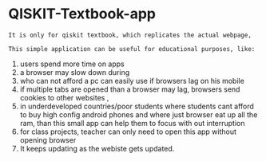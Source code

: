 # QISKIT-Textbook-app
    It is only for qiskit textbook, which replicates the actual webpage, 
    
    This simple application can be useful for educational purposes, like:

1. users spend more time on apps
2. a browser may slow down during
3. who can not afford a pc can easily use if browsers lag on his mobile
4. if multiple tabs are opened than a browser may lag, browsers send cookies to other websites , 
5. in underdeveloped countries/poor students where students cant afford to buy high config android phones and where just browser eat up all the ram, than this small app can help them to focus with out interruption
6. for class projects, teacher can only need to open this app without opening browser
7. It keeps updating as the webiste gets updated. 
